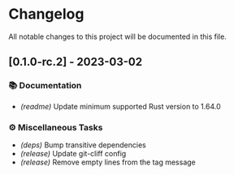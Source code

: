 # Changelog

All notable changes to this project will be documented in this file.

## [0.1.0-rc.2] - 2023-03-02

### 📚 Documentation

- *(readme)* Update minimum supported Rust version to 1.64.0

### ⚙️ Miscellaneous Tasks

- *(deps)* Bump transitive dependencies
- *(release)* Update git-cliff config
- *(release)* Remove empty lines from the tag message

<!-- generated by git-cliff -->
